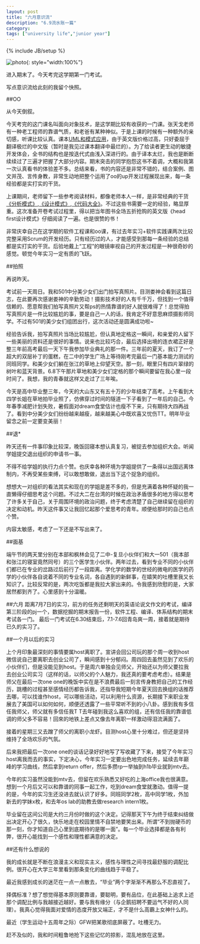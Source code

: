 ```yaml
---
layout: post
title: "六月意识流"
description: "6.9流水账一篇"
category: 
tags: ["university life","junior year"]
---
```

{% include JB/setup %}

![photo](http://i10.topit.me/l105/10105582420f788e7f.jpg){: style="width:100%"}

进入期末了。今天考完这学期第一门考试。

写点意识流给此刻的我留个快照。

##OO

从今天倒叙。

今天考完的这门课名叫面向对象技术，是这学期比较有收获的一门课。张天戈老师有一种老工程师的靠谱气质，和老爸有某种神似。于是上课的时候有一种额外的亲切感，听课比较认真。课本[UML和模式应用](http://www.amazon.cn/gp/product/B00116WMSU/ref=pd_lpo_k2_dp_sr_1?pf_rd_p=60080992&pf_rd_s=lpo-top-stripe&pf_rd_t=201&pf_rd_i=B005EE2ISE&pf_rd_m=A1AJ19PSB66TGU&pf_rd_r=0SJXMFGV8RTBZ42MM274)，由于英文版价格过高，只好委屈于翻译极烂的中文版（暂时是我见过课本翻译中最烂的）。为了给读者更生动的敏捷开发体会，全书的结构也是按迭代式由浅入深进行的。由于译本太烂，我也是断断续续过了三遍才把握了大部分内容。期末突击的同学抱怨这书不着调，大概和我第一次认真看书的体验差不多。总结来看，书的内容还是非常不错的，结合案例、图文并茂、言传身教，非常生动地把整个运用了oo的up开发过程展现出来，每一条经验都是实打实的干货。

上课期间，老师留下一些参考阅读材料，都像老师本人一样，是非常经典的干货[《分析模式》](http://www.amazon.cn/%E5%88%86%E6%9E%90%E6%A8%A1%E5%BC%8F-%E5%8F%AF%E5%A4%8D%E7%94%A8%E7%9A%84%E5%AF%B9%E8%B1%A1%E6%A8%A1%E5%9E%8B-%E7%A6%8F%E5%8B%92/dp/B004BA21SY/ref=sr_1_1?s=books&ie=UTF8&qid=1402311122&sr=1-1&keywords=%E5%88%86%E6%9E%90%E6%A8%A1%E5%BC%8F),[《设计模式》](http://www.amazon.cn/%E8%AE%A1%E7%AE%97%E6%9C%BA%E7%A7%91%E5%AD%A6%E4%B8%9B%E4%B9%A6-%E8%AE%BE%E8%AE%A1%E6%A8%A1%E5%BC%8F-%E5%8F%AF%E5%A4%8D%E7%94%A8%E9%9D%A2%E5%90%91%E5%AF%B9%E8%B1%A1%E8%BD%AF%E4%BB%B6%E7%9A%84%E5%9F%BA%E7%A1%80-Erich-Gamma/dp/B001130JN8/ref=sr_1_1?s=books&ie=UTF8&qid=1402311177&sr=1-1&keywords=%E8%AE%BE%E8%AE%A1%E6%A8%A1%E5%BC%8F),[《代码大全》](http://www.amazon.cn/%E4%BB%A3%E7%A0%81%E5%A4%A7%E5%85%A8-%E5%8F%B2%E8%92%82%E5%A4%AB%E2%80%A2%E8%BF%88%E5%85%8B%E5%BA%B7%E5%A5%88%E5%B0%94/dp/B0061XKRXA/ref=sr_1_1?s=books&ie=UTF8&qid=1402311217&sr=1-1&keywords=%E4%BB%A3%E7%A0%81%E5%A4%A7%E5%85%A8)。不过这些书需要一定的经验，略显厚重。这次准备开卷考试过程里，得以把当年图书全场五折抢购的英文版《head first设计模式》仔细阅读了一遍。也是很赞的书！

非常庆幸自己在这学期的软件工程课和oo课，有过去年实习+软件实践课两次比较完整采用Scrum的开发经历。只有经历过的人，才能感受到那每一条经验的总结都是实打实的干货。后验地戴上“工程”的眼镜审视自己的开发过程是一种很奇妙的感觉。顿觉今年实习一定有质的飞跃。

##拍照

再说昨天。

考试前一天周日。我和501中分美少女们出门拍写真照片。目测娄神会看到这篇日志，在此要再次感谢娄神的辛勤劳动！摄影技术好的人有千千万，但找到一个值得信赖的、愿意帮我们拍写真照片又帮ps的热情靠谱的好人就很难得了！总觉得拍写真照片是一件比较尴尬的事，要是自己一人的话，我肯定不好意思麻烦摄影师同学。不过有501的美少女们组团出行，这次活动还是圆满成功啦~

经验告诉我，拍写真照片当场比较尴尬，但认真地定格这一瞬间，和亲爱的人留下一些美丽的资料还是很好的事情。说来也比较巧合，最后选择出境的连衣裙正好是整三年前高考最后一天下午我参加毕业典礼的那一件。三年前的夏天，我订了一个超大的双层补丁的蛋糕，在二中的学生广场上等待刚考完最后一门基本能力测试的同班同学。和美少女们躺在张江的草地上仰望天空。那一刻，眼里只有四片翠绿的树叶和蓝天背景。6.8下午那片草地和美少女们定格的那个瞬间要留在我心里一段时间了。我想，我的青春就这样又走过了三年唉。

今天是高中毕业整三年，今天的大山东又有五十万的少年结束了高考。上午看到大四学长姐在草地拍毕业照了，仿佛穿过时间的隧道一下子看到了一年后的自己。今年春季减肥计划失败，暑假面对dream食堂估计也瘦不下来，只有期待大四再战了。看到中分美少女们纷纷越来越瘦，越来越美心中既欢喜又忧伤TT。明年毕业留念之前一定要变美丽！

##退\*

昨天还有一件事印象比较深，晚饭回寝本想认真复习，被捉去参加组织大会。听闻学姐提交退出组织的申请书一事。

不得不给学姐的执行力点个赞。也庆幸各种环境为学姐提供了一条得以出国远离体制内，不再受某些束缚，可以敢想敢做，退出当下这个捉急的组织。

想想大一对组织的看法其实和现在的学姐是差不多的，但是充满着各种怀疑的我一直懒得仔细思考这个问题。不过大二在台湾的时候在政治矛盾很多的地方得以思考了许多关于自己，关于周围环境的政治问题，终于考虑清楚了自己继续留在组织的决定和动机。昨天这件事又让我回忆起那个爱思考的青年。顺便给那时的自己也点个赞。

内容太敏感，考虑了一下还是不写出来了。

##面基

端午节的两天里分别在本部和枫林会见了二中-复旦小伙伴们和大一501（我本部和张江的寝室竟然同号）的三个医学生小伙伴。两年过去，看到专业不同的小伙伴们都已在专业的岔路过后前行了一段距离。学化学的数学的世经的微电的医学的药学的小伙伴各自说着不同的专业名词，各自遇到的新鲜事，在嬉笑的吐槽里我又长知识了。比较反常的是，两次吃饭都是我拉大家出来的。令我感到欣慰的是，大家居然都到齐了。心里感到十分温暖。

##六月
距离7月7日的实习，前方的任务还剩明天的英语论说文作文的考试，编译第三阶段的pj一个，数据挖掘的期末报告一份，软件工程、编译、体系结构的期末考试各一门。
最后一门考试在6.30结束后，7.1-7.6回青岛爽一周，接着就是期待已久的实习了。

##一个月以后的实习

上个月印象最深刻的事情要属host离职了。宣讲会回公司玩的那个周一收到host微信说自己要离职去创业公司了，瞬间感到十分郁闷。周四回去虽然见到了欢乐的小伙伴们，但是没能见到host。于是周六单独会见师父，开始还以为师父要拉我去创业公司实习（这样的话，以师父的个人魅力，我还真的要考虑考虑）。结果是师父在最后一次one one的晚饭中实在是不浪费最后一刻言传身教把自己的工作经历，跳槽的过程甚至感情经历都告诉我，还指导我短期今年夏天回去换组的话推荐去哪，可以找谁作host，可以哪些活动，可以利用什么资源，长期接下来职业发展去了美国可以如何如何，顺便还透露了一些平常听不到的小八卦。感到我有多信任我师父，师父就有多信任我T T去年碰到我这么喜欢的组，还有信任我的靠谱低调的师父多不容易！回來的地铁上差点又像去年离职一样激动得泪流满面了。

接着的星期三又去蹭了师父的离职小龙虾。目测host心里十分难过，但还是坚持维持了全场欢乐的气氛。

后来我把最后一次one one的谈话记录好好地写了写收藏了下来，接受了今年实习host离我而去的事实，下定决心，今年实习一定要出色地完成任务，延续去年巅峰的学习曲线，然后拿到return offer，然后多攒rp一举抽到h1b毕业就到mtv去。

今年的实习虽然没能到mtv去，但留在欢乐熟悉又好吃的上海office我也很满意。想到一个月后又可以和靠谱的同事一起工作，吃到dream食堂就激动。值得一提的是，今年的实习生还没进去就认识了好多。同班同学2枚，高中同学1枚，外加新去的学妹x枚，和去年os lab的助教去做research intern1枚。

毕业留在这间公司是大约三月份时做的这个决定。记得那天下午为终于结束纠结做出决定开心了很久，快乐地走在校园里情不自禁地要笑出来。所谓“不到抛硬币的那一刻，你才知道自己心里到底期待的是哪一面”。每一个毕业选择都是各有利弊，很开心能找到一个感性和理性都满意的决定。

##还有什么想说的

我的成长就是不断在浪漫主义和现实主义，感性与理性之间寻找最舒服的调配比例。很开心在大学三年里看到那条变化的曲线趋于平稳了。

最近我感到成长的迷茫在一点一点散去，“毕业”两个字渐渐不再那么不忍直视了。

择偶标准？想了想觉得基本原则要靠谱，要聪明，要有品位，在此基础上追求上述那个调配比例与我越接近越好。要与我有缘分（与企鹅招聘不要运气不好的人同理）。我真心觉得我面对爱情的态度开放又端正，才不是什么高霸上女神什么的。

最近（学生运动十五周年之际）GFW把某歌彻底屏蔽了。吐槽无力。

赶不及似的，我和时间粗鲁地抢下这些记忆的掠影，混乱地放在这里。




